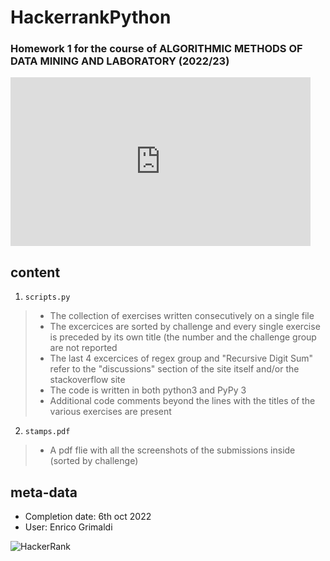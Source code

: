 # HackerrankPython
### Homework 1 for the course of ALGORITHMIC METHODS OF DATA MINING AND LABORATORY (2022/23)

<div style="width:480px"><iframe frameBorder="0" height="270" src="https://giphy.com/embed/hjUYcGyhsGvI7not7w/video" width="480"></iframe></div>

## content

1. `scripts.py`
>- The collection of exercises written consecutively on a single file 
>- The excercices are sorted by challenge and every single exercise is preceded by its own title (the number and the challenge group are not reported
>- The last 4 excercices of regex group and "Recursive Digit Sum" refer to the "discussions" section of the site itself and/or the stackoverflow site 
>- The code is written in both python3 and PyPy 3
>- Additional code comments beyond the lines with the titles of the various exercises are present
2. `stamps.pdf`
>- A pdf flie with all the screenshots of the submissions inside (sorted by challenge)

## meta-data
* Completion date: 6th oct 2022
* User: Enrico Grimaldi 

 ![HackerRank](https://img.shields.io/badge/-Hackerrank-2EC866?style=for-the-badge&logo=HackerRank&logoColor=white) 

